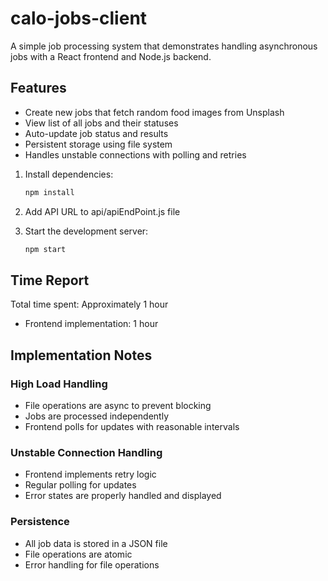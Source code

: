 # calo-jobs-client

A simple job processing system that demonstrates handling asynchronous jobs with a React frontend and Node.js backend.

## Features

- Create new jobs that fetch random food images from Unsplash
- View list of all jobs and their statuses
- Auto-update job status and results
- Persistent storage using file system
- Handles unstable connections with polling and retries

1. Install dependencies:

   ```bash
   npm install
   ```

2. Add API URL to api/apiEndPoint.js file

3. Start the development server:
   ```bash
   npm start
   ```

## Time Report

Total time spent: Approximately 1 hour

- Frontend implementation: 1 hour

## Implementation Notes

### High Load Handling

- File operations are async to prevent blocking
- Jobs are processed independently
- Frontend polls for updates with reasonable intervals

### Unstable Connection Handling

- Frontend implements retry logic
- Regular polling for updates
- Error states are properly handled and displayed

### Persistence

- All job data is stored in a JSON file
- File operations are atomic
- Error handling for file operations
